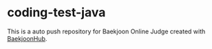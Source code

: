 # coding-test-java
This is a auto push repository for Baekjoon Online Judge created with [BaekjoonHub](https://github.com/BaekjoonHub/BaekjoonHub).
